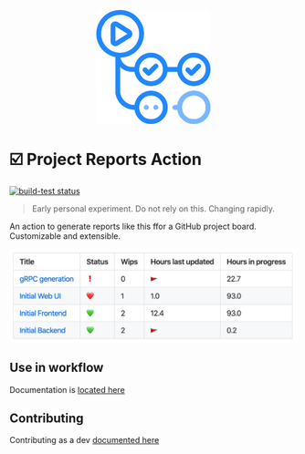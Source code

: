 <p align="center">
  <img src="docs/gh-actions.png">
</p>

# :ballot_box_with_check: Project Reports Action

<p align="left">
  <a href="https://github.com/bryanmacfarlane/project-reports/actions?query=workflow%3Abuild-test"><img alt="build-test status" src="https://github.com/bryanmacfarlane/project-reports/workflows/build-test/badge.svg"></a>
</p>

> Early personal experiment.  Do not rely on this.  Changing rapidly.

An action to generate reports like this ffor a GitHub project board.  Customizable and extensible.

![sample](./docs/sample.png)

## Use in workflow

Documentation is [located here](./docs/README.md)

## Contributing

Contributing as a dev [documented here](./docs/contributing.md)
